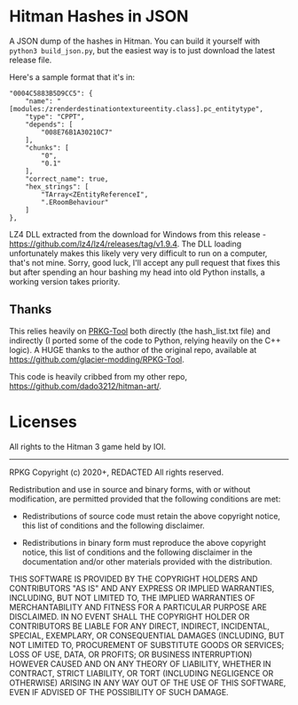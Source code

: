 # Hitman Hashes in JSON
A JSON dump of the hashes in Hitman. You can build it yourself with `python3 build_json.py`, but the easiest way is to just download the latest release file.

Here's a sample format that it's in:

```
"0004C5883B5D9CC5": {
    "name": "[modules:/zrenderdestinationtextureentity.class].pc_entitytype",
    "type": "CPPT",
    "depends": [
        "008E76B1A30210C7"
    ],
    "chunks": [
        "0",
        "0.1"
    ],
    "correct_name": true,
    "hex_strings": [
        "TArray<ZEntityReferenceI",
        ".ERoomBehaviour"
    ]
},
```

LZ4 DLL extracted from the download for Windows from this release - https://github.com/lz4/lz4/releases/tag/v1.9.4. The DLL loading unfortunately
makes this likely very very difficult to run on a computer, that's not mine. Sorry, good luck, I'll accept any pull request that fixes this but after
spending an hour bashing my head into old Python installs, a working version takes priority.
 
## Thanks

This relies heavily on [PRKG-Tool](https://notex.app/rpkg/) both directly (the hash_list.txt file) and indirectly (I ported some of the code to Python, relying heavily on the C++ logic). A HUGE thanks to the author of the original repo, available at https://github.com/glacier-modding/RPKG-Tool.

This code is heavily cribbed from my other repo, https://github.com/dado3212/hitman-art/.
 
# Licenses

All rights to the Hitman 3 game held by IOI.

---

RPKG
Copyright (c) 2020+, REDACTED
All rights reserved.

Redistribution and use in source and binary forms, with or without modification,
are permitted provided that the following conditions are met:

* Redistributions of source code must retain the above copyright notice, this
  list of conditions and the following disclaimer.

* Redistributions in binary form must reproduce the above copyright notice, this
  list of conditions and the following disclaimer in the documentation and/or
  other materials provided with the distribution.

THIS SOFTWARE IS PROVIDED BY THE COPYRIGHT HOLDERS AND CONTRIBUTORS "AS IS" AND
ANY EXPRESS OR IMPLIED WARRANTIES, INCLUDING, BUT NOT LIMITED TO, THE IMPLIED
WARRANTIES OF MERCHANTABILITY AND FITNESS FOR A PARTICULAR PURPOSE ARE
DISCLAIMED. IN NO EVENT SHALL THE COPYRIGHT HOLDER OR CONTRIBUTORS BE LIABLE FOR
ANY DIRECT, INDIRECT, INCIDENTAL, SPECIAL, EXEMPLARY, OR CONSEQUENTIAL DAMAGES
(INCLUDING, BUT NOT LIMITED TO, PROCUREMENT OF SUBSTITUTE GOODS OR SERVICES;
LOSS OF USE, DATA, OR PROFITS; OR BUSINESS INTERRUPTION) HOWEVER CAUSED AND ON
ANY THEORY OF LIABILITY, WHETHER IN CONTRACT, STRICT LIABILITY, OR TORT
(INCLUDING NEGLIGENCE OR OTHERWISE) ARISING IN ANY WAY OUT OF THE USE OF THIS
SOFTWARE, EVEN IF ADVISED OF THE POSSIBILITY OF SUCH DAMAGE.
